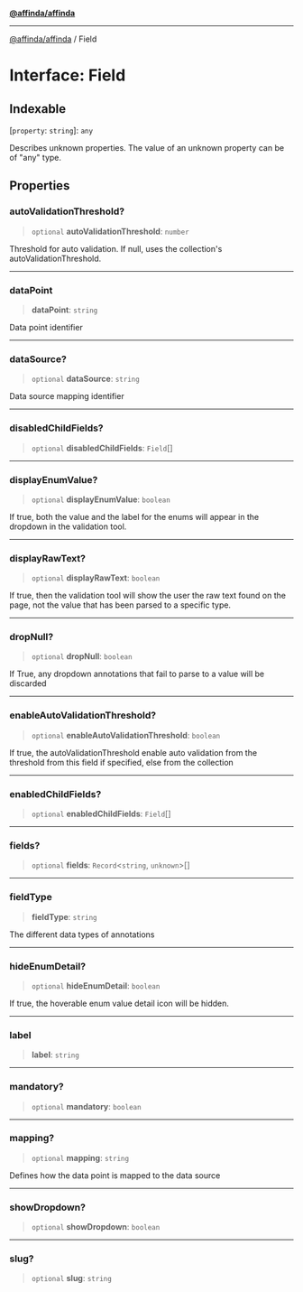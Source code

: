 [**@affinda/affinda**](../README.md)

***

[@affinda/affinda](../globals.md) / Field

# Interface: Field

## Indexable

\[`property`: `string`\]: `any`

Describes unknown properties. The value of an unknown property can be of "any" type.

## Properties

### autoValidationThreshold?

> `optional` **autoValidationThreshold**: `number`

Threshold for auto validation. If null, uses the collection's autoValidationThreshold.

***

### dataPoint

> **dataPoint**: `string`

Data point identifier

***

### dataSource?

> `optional` **dataSource**: `string`

Data source mapping identifier

***

### disabledChildFields?

> `optional` **disabledChildFields**: `Field`[]

***

### displayEnumValue?

> `optional` **displayEnumValue**: `boolean`

If true, both the value and the label for the enums will appear in the dropdown in the validation tool.

***

### displayRawText?

> `optional` **displayRawText**: `boolean`

If true, then the validation tool will show the user the raw text found on the page, not the value that has been parsed to a specific type.

***

### dropNull?

> `optional` **dropNull**: `boolean`

If True, any dropdown annotations that fail to parse to a value will be discarded

***

### enableAutoValidationThreshold?

> `optional` **enableAutoValidationThreshold**: `boolean`

If true, the autoValidationThreshold enable auto validation from the threshold from this field if specified, else from the collection

***

### enabledChildFields?

> `optional` **enabledChildFields**: `Field`[]

***

### fields?

> `optional` **fields**: `Record`\<`string`, `unknown`\>[]

***

### fieldType

> **fieldType**: `string`

The different data types of annotations

***

### hideEnumDetail?

> `optional` **hideEnumDetail**: `boolean`

If true, the hoverable enum value detail icon will be hidden.

***

### label

> **label**: `string`

***

### mandatory?

> `optional` **mandatory**: `boolean`

***

### mapping?

> `optional` **mapping**: `string`

Defines how the data point is mapped to the data source

***

### showDropdown?

> `optional` **showDropdown**: `boolean`

***

### slug?

> `optional` **slug**: `string`
